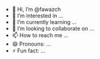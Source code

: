 - 👋 Hi, I’m @fawazch
- 👀 I’m interested in ...
- 🌱 I’m currently learning ...
- 💞️ I’m looking to collaborate on ...
- 📫 How to reach me ...
- 😄 Pronouns: ...
- ⚡ Fun fact: ...

<!---
fawazch/fawazch is a ✨ special ✨ repository because its `README.md` (this file) appears on your GitHub profile.
You can click the Preview link to take a look at your changes.
--->
